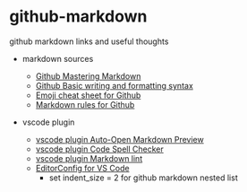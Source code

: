 # github-markdown

github markdown links and  useful thoughts

- markdown sources

  - [Github Mastering Markdown](https://guides.github.com/features/mastering-markdown)
  - [Github Basic writing and formatting syntax](https://help.github.com/articles/basic-writing-and-formatting-syntax/)
  - [Emoji cheat sheet for Github](https://www.webpagefx.com/tools/emoji-cheat-sheet/)
  - [Markdown rules for Github](https://github.com/DavidAnson/markdownlint/blob/v0.6.4/doc/Rules.md#md007)

- vscode plugin
  - [vscode plugin  Auto-Open Markdown Preview](https://marketplace.visualstudio.com/items?itemName=hnw.vscode-auto-open-markdown-preview)
  - [vscode plugin Code Spell Checker](https://marketplace.visualstudio.com/items?itemName=streetsidesoftware.code-spell-checker)
  - [vscode plugin Markdown lint](https://marketplace.visualstudio.com/items?itemName=DavidAnson.vscode-markdownlint)
  - [EditorConfig for VS Code](https://marketplace.visualstudio.com/items?itemName=EditorConfig.EditorConfig)
    - set indent_size = 2 for github markdown nested list
    
